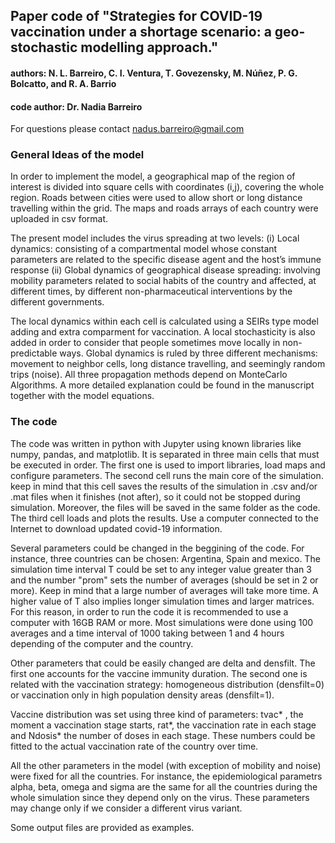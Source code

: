 ## Paper code of "Strategies for COVID-19 vaccination  under a shortage scenario: a geo-stochastic modelling approach."
#### authors: N. L. Barreiro, C. I. Ventura, T. Govezensky, M. Núñez, P. G. Bolcatto, and R. A. Barrio
#### code author: Dr. Nadia Barreiro

For questions please contact nadus.barreiro@gmail.com

### General Ideas of the model

In order to implement the model, a geographical map of the region of interest is divided into square cells with coordinates (i,j), covering the whole region.  Roads between cities were used to allow short or long distance travelling within the grid.
The maps and roads arrays of each country were uploaded in csv format.

The present  model includes the virus spreading at two levels: 
(i) Local dynamics: consisting of a compartmental model whose constant parameters are related to the specific disease agent and the host’s immune response
(ii) Global dynamics of geographical disease spreading: involving mobility parameters related to social habits of the country and affected, at different times, by different non-pharmaceutical interventions by the  different governments.

The local dynamics within each cell is calculated using a SEIRs type model adding and extra comparment for vaccination. A local stochasticity is also added in order to consider that people sometimes move locally in non-predictable ways. 
Global dynamics is ruled by three different mechanisms: movement to neighbor cells, long distance travelling, and seemingly random trips (noise). All three propagation methods depend on MonteCarlo Algorithms. 
A more detailed explanation could be found in the manuscript together with the model equations. 

### The code

The code was written in python with Jupyter using known libraries like numpy, pandas, and matplotlib. It is separated in three main cells that must be executed in order. The first one is used to import libraries, load maps and configure parameters. The second cell runs the main core of the simulation. keep in mind that this cell saves the results of the simulation in .csv and/or .mat files when it finishes (not after), so it could not be stopped during simulation. Moreover, the files will be saved in the same folder as the code. The third cell loads and plots the results. Use a computer connected to the Internet to download updated covid-19 information. 

Several parameters could be changed in the beggining of the code. For instance, three countries can be chosen: Argentina, Spain and mexico.
The simulation time interval T could be set to any integer value greater than 3 and the number "prom" sets the number of averages (should be set in 2 or more). Keep in mind that a large number of averages will take more time. A higher value of T also implies longer simulation times and larger matrices. For this reason, in order to run the code it is recommended to use a computer with 16GB RAM or more. Most simulations were done using 100 averages and a time interval of 1000 taking between 1 and 4 hours depending of the computer and the country. 

Other parameters that could be easily changed are delta and densfilt. The first one accounts for the vaccine immunity duration. The second one is related with the vaccination strategy: homogeneous distribution (densfilt=0) or vaccination only in high population density areas (densfilt=1).

Vaccine distribution was set using three kind of parameters: tvac* , the moment a vaccination stage starts, rat*, the vaccination rate in each stage and Ndosis* the number of doses in each stage. These numbers could be fitted to the actual vaccination rate of the country over time. 

All the other parameters in the model (with exception of mobility and noise) were fixed for all the countries. For instance, the epidemiological parametrs alpha, beta, omega and sigma are the same for all the countries during the whole simulation since they depend only on the virus. These parameters may change only if we consider a different virus variant. 

Some output files are provided as examples.









